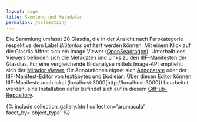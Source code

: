 ```yaml
---
layout: page
title: Sammlung und Metadaten
permalink: /collection/
---
```


Die Sammlung umfasst 20 Glasdia, die in der Ansicht nach Farbkategorie respektive dem Label *Blütenlos* gefiltert werden können. Mit einem Klick auf die Glasdia öffnet sich ein Image Viewer ([OpenSeadragon](https://openseadragon.github.io/)). Unterhalb des Viewers befinden sich die Metadaten und Links zu den IIIF-Manifesten der Glasdias. Für eine vergleichende Bildanalyse mittels Image-API empfiehlt sich der [Mirador Viewer](https://projectmirador.org/), für Annotationen eignet sich [Annonatate](https://annonatate.herokuapp.com/) oder der IIIF-Manifest-Editor von [text&bytes](https://iiif-manifest-editor.textandbytes.com/) und [Bodleian](https://digital.bodleian.ox.ac.uk/manifest-editor). Über diesen Editor können IIIF-Manifeste auch lokal (localhost:3000[http://localhost:3000]) bearbeitet werden, eine Installation dafür befindet sich auf in diesem [GitHub-Repository](https://github.com/bodleian/iiif-manifest-editor/).


{% include collection_gallery.html collection='arumacula' facet_by='object_type' %}
